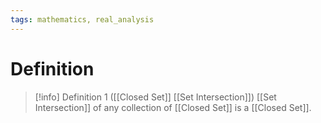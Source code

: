```yaml
---
tags: mathematics, real_analysis
---
```


# Definition

> [!info] Definition 1 ([[Closed Set]] [[Set Intersection]])
> [[Set Intersection]] of any collection of [[Closed Set]] is a [[Closed Set]].